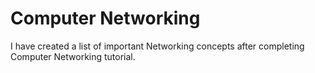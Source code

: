 # Computer Networking
I have created a list of important Networking concepts after completing Computer Networking tutorial.
